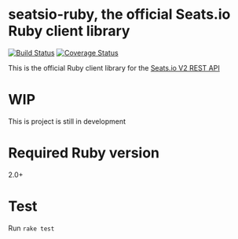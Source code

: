 # seatsio-ruby, the official Seats.io Ruby client library

[![Build Status](https://travis-ci.org/seatsio/seatsio-ruby.svg?branch=master)](https://travis-ci.org/seatsio/seatsio-ruby)
[![Coverage Status](https://coveralls.io/repos/github/seatsio/seatsio-ruby/badge.svg?branch=master)](https://coveralls.io/github/seatsio/seatsio-ruby?branch=master)

This is the official Ruby client library for the [Seats.io V2 REST API](https://docs.seats.io/docs/api-overview)

# WIP

This is project is still in development

# Required Ruby version

2.0+

# Test

Run `rake test`
